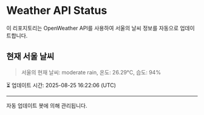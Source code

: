
# Weather API Status

이 리포지토리는 OpenWeather API를 사용하여 서울의 날씨 정보를 자동으로 업데이트합니다.

## 현재 서울 날씨
> 서울의 현재 날씨: moderate rain, 온도: 26.29°C, 습도: 94%

⏳ 업데이트 시간: 2025-08-25 16:22:06 (UTC)

---
자동 업데이트 봇에 의해 관리됩니다.
